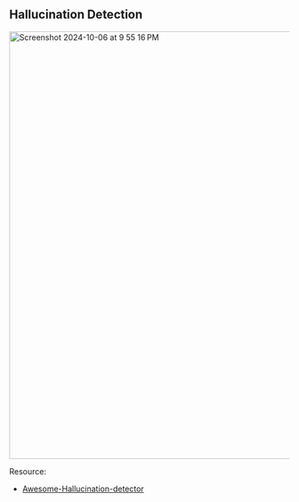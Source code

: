 ## Hallucination Detection 

<img width="767" alt="Screenshot 2024-10-06 at 9 55 16 PM" src="https://github.com/user-attachments/assets/4ca9510c-d83d-475a-ab37-5257e4b9853f">

Resource:
- [Awesome-Hallucination-detector](https://github.com/EdinburghNLP/awesome-hallucination-detection)
